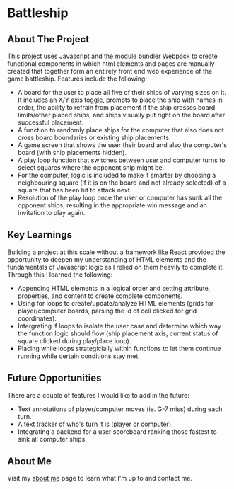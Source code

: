 # Battleship

## About The Project

This project uses Javascript and the module bundler Webpack to create functional components in which html elements and pages are manually created that together form
an entirely front end web experience of the game battleship. Features include the following: 

* A board for the user to place all five of their ships of varying sizes on it. It includes an X/Y axis toggle, prompts to place the ship with names in order,
  the ability to refrain from placement if the ship crosses board limits/other placed ships, and ships visually put right on the board after successful placement.
* A function to randomly place ships for the computer that also does not cross board boundaries or existing ship placements.
* A game screen that shows the user their board and also the computer's board (with ship placements hidden).
* A play loop function that switches between user and computer turns to select squares where the opponent ship might be.
* For the computer, logic is included to make it smarter by choosing a neighbouring square (if it is on the board and not already selected) of a square that
  has been hit to attack next.
* Resolution of the play loop once the user or computer has sunk all the opponent ships, resulting in the appropriate win message and an invitation to play again.

## Key Learnings 

Building a project at this scale without a framework like React provided the opportunity to deepen my understanding of HTML elements and the fundamentals of Javascript logic 
as I relied on them heavily to complete it. Through this I learned the following: 

* Appending HTML elements in a logical order and setting attribute, properties, and content to create complete components.
* Using for loops to create/update/analyze HTML elements (grids for player/computer boards, parsing the id of cell clicked for grid coordinates).
* Intergrating if loops to isolate the user case and determine which way the function logic should flow (ship placement axis, current status of square clicked during play/place loop).
* Placing while loops strategicially within functions to let them continue running while certain conditions stay met.

## Future Opportunities 

There are a couple of features I would like to add in the future:

* Text annotations of player/computer moves (ie. G-7 miss) during each turn.
* A text tracker of who's turn it is (player or computer).
* Integrating a backend for a user scoreboard ranking those fastest to sink all computer ships.

## About Me 

Visit my <a href="https://github.com/mulcharv" target="blank">about me</a> page to learn what I'm up to and contact me.
